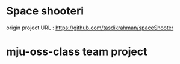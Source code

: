 Space shooteri
===============

origin project URL : https://github.com/tasdikrahman/spaceShooter

mju-oss-class team project
==========================

